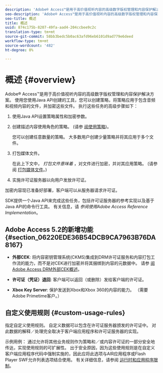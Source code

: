 ```yaml
---
description: 'Adobe® Access™是用于高价值视听内容的高级数字版权管理和内容保护解决方案。 使用您使用Java API创建的工具，您可以创建策略，将策略应用于包含音频和视频内容的文件，并加密这些文件。 执行这些任务的高级步骤如下 '
seo-description: 'Adobe® Access™是用于高价值视听内容的高级数字版权管理和内容保护解决方案。 使用您使用Java API创建的工具，您可以创建策略，将策略应用于包含音频和视频内容的文件，并加密这些文件。 执行这些任务的高级步骤如下 '
seo-title: 概述
title: 概述
uuid: 874c175b-8207-49fa-aad4-204ccbee9c2c
translation-type: tm+mt
source-git-commit: 58bb3bedc5b0ac63afd96eb6101d9ad779e6deed
workflow-type: tm+mt
source-wordcount: '482'
ht-degree: 0%

---
```



# 概述 {#overview}

Adobe® Access™是用于高价值视听内容的高级数字版权管理和内容保护解决方案。 使用您使用Java API创建的工具，您可以创建策略，将策略应用于包含音频和视频内容的文件，并加密这些文件。 执行这些任务的高级步骤如下：

1. 使用Java API设置策略属性和加密参数。
1. 创建描述内容使用角色的策略。 (请参 [阅使用策略](../../aaxs-protecting-content/content-working-with-policies/content-working-with-policies-overview.md))。

   您可以创建任意数量的策略。 大多数用户创建少量策略并将其应用于多个文件。

1. 打包媒体文件。

   在此上下文中， *打包文件意味着* ，对文件进行加密，并对其应用策略。 (请参阅 [打包媒体文件](../../aaxs-protecting-content/content-packaging-media-files/content-packaging-media-files-overview.md)。)

1. 实施许可证服务器以向用户发放许可证。

加密内容现已准备好部署，客户端可以从服务器请求许可证。

SDK提供一个Java API来完成这些任务，包括许可证服务器的参考实现以及基于Java API的命令行工具。 有关信息，请 *参阅使用Adobe Access Reference Implementation*。

## Adobe Access 5.2的新增功能 {#section_06220EDE36B54DCB9CA7963B76DA8167}

* **外部CEK**: 将内容密钥管理系统(CKMS)集成到DRM许可证服务和内容打包工作流的能力，而不是对CEK进行加密并将其捆绑到内容的元数据中。 请参 [阅Adobe Access DRM外部CEK概述](../../aaxs-drm-xkey-mgmt/aaxs-drm-using-external-cek-overview.md)。

* **许可证（凭证）退回**: 客户端可以返回（或删除）发给客户端的许可证。
* **Xbox Key Server**: 保护发送到Xbox和Xbox 360的内容的能力。 （需要Adobe Primetime客户。）

## 自定义使用规则 {#custom-usage-rules}

指定自定义使用规则。 自定义数据可以包含在许可证服务器颁发的许可证中。 对此数据的解释／处理完全取决于客户端应用程序和许可证服务器的实现。

示例用例： 通过允许将其他业务规则作为策略和／或内容许可证的一部分安全地传达，实现使用规则的可扩展性。 出于安全原因，因为这些使用规则是在自定义客户端应用程序代码中强制实施的，因此应将此选项与AIR应用程序或Flash Player SWF允许列表选项结合使用。 有关详细信息，请参阅 [运行时和应用程序限制](../../aaxs-protecting-content/content-introduction/content-usage-rules/content-runtime-application-restrictions/content-allowlist-air.md)。
